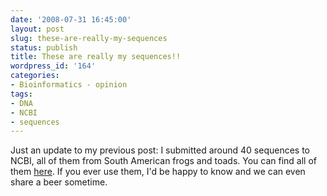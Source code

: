 ```yaml
---
date: '2008-07-31 16:45:00'
layout: post
slug: these-are-really-my-sequences
status: publish
title: These are really my sequences!!
wordpress_id: '164'
categories:
- Bioinformatics - opinion
tags:
- DNA
- NCBI
- sequences
---
```


Just an update to my previous post: I submitted around 40 sequences to NCBI, all of them from South American frogs and toads. You can find all of them [here](http://www.ncbi.nlm.nih.gov/sites/entrez?db=nucleotide&cmd=&term=nuin+[AUTH]&go=Go). If you ever use them, I'd be happy to know and we can even share a beer sometime.
